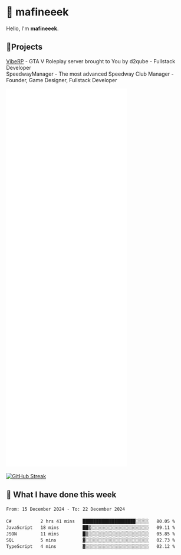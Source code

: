# 👋 mafineeek
Hello, I'm **mafineeek**.

## 📝Projects

[VibeRP](https://v-rp.pl) - GTA V Roleplay server brought to You by d2qube - Fullstack Developer<br/>
SpeedwayManager - The most advanced Speedway Club Manager - Founder, Game Designer, Fullstack Developer


![](./github-metrics.svg)

[![GitHub Streak](https://streak-stats.demolab.com/?user=mafineeek)](https://git.io/streak-stats)

## 📰 What I have done this week
<!--START_SECTION:waka-->

```txt
From: 15 December 2024 - To: 22 December 2024

C#           2 hrs 41 mins   ████████████████████░░░░░   80.05 %
JavaScript   18 mins         ██▒░░░░░░░░░░░░░░░░░░░░░░   09.11 %
JSON         11 mins         █▒░░░░░░░░░░░░░░░░░░░░░░░   05.85 %
SQL          5 mins          ▓░░░░░░░░░░░░░░░░░░░░░░░░   02.73 %
TypeScript   4 mins          ▓░░░░░░░░░░░░░░░░░░░░░░░░   02.12 %
```

<!--END_SECTION:waka-->

